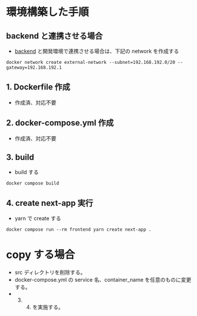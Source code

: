 # 環境構築した手順

## backend と連携させる場合

- [backend](https://github.com/curtaincall888/rails_posgre_docker) と開発環境で連携させる場合は、下記の network を作成する

```
docker network create external-network --subnet=192.168.192.0/20 --gateway=192.168.192.1
```

## 1. Dockerfile 作成

- 作成済、対応不要

## 2. docker-compose.yml 作成

- 作成済、対応不要

## 3. build

- build する

```
docker compose build
```

## 4. create next-app 実行

- yarn で create する

```
docker compose run --rm frontend yarn create next-app .
```
# copy する場合
- src ディレクトリを削除する。
- docker-compose.yml の service 名、container_name を任意のものに変更する。
- 3. 4. を実施する。
